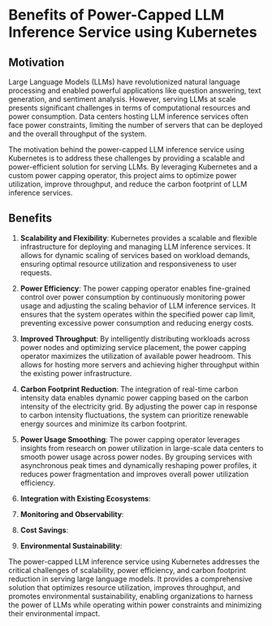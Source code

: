 # Benefits of Power-Capped LLM Inference Service using Kubernetes

## Motivation

Large Language Models (LLMs) have revolutionized natural language processing and enabled powerful applications like
question answering, text generation, and sentiment analysis. However, serving LLMs at scale presents significant
challenges in terms of computational resources and power consumption. Data centers hosting LLM inference services often
face power constraints, limiting the number of servers that can be deployed and the overall throughput of the system.

The motivation behind the power-capped LLM inference service using Kubernetes is to address these challenges by
providing a scalable and power-efficient solution for serving LLMs. By leveraging Kubernetes and a custom power capping
operator, this project aims to optimize power utilization, improve throughput, and reduce the carbon footprint of LLM
inference services.

## Benefits

1. **Scalability and Flexibility**: Kubernetes provides a scalable and flexible infrastructure for deploying and
   managing LLM inference services. It allows for dynamic scaling of services based on workload demands, ensuring
   optimal resource utilization and responsiveness to user requests.

2. **Power Efficiency**: The power capping operator enables fine-grained control over power consumption by continuously
   monitoring power usage and adjusting the scaling behavior of LLM inference services. It ensures that the system
   operates within the specified power cap limit, preventing excessive power consumption and reducing energy costs.

3. **Improved Throughput**: By intelligently distributing workloads across power nodes and optimizing service placement,
   the power capping operator maximizes the utilization of available power headroom. This allows for hosting more
   servers and achieving higher throughput within the existing power infrastructure.

4. **Carbon Footprint Reduction**: The integration of real-time carbon intensity data enables dynamic power capping
   based on the carbon intensity of the electricity grid. By adjusting the power cap in response to carbon intensity
   fluctuations, the system can prioritize renewable energy sources and minimize its carbon footprint.

5. **Power Usage Smoothing**: The power capping operator leverages insights from research on power utilization in
   large-scale data centers to smooth power usage across power nodes. By grouping services with asynchronous peak times
   and dynamically reshaping power profiles, it reduces power fragmentation and improves overall power utilization
   efficiency.

6. **Integration with Existing Ecosystems**: 
7. **Monitoring and Observability**:
8. **Cost Savings**: 
9. **Environmental Sustainability**: 

The power-capped LLM inference service using Kubernetes addresses the critical challenges of scalability, power
efficiency, and carbon footprint reduction in serving large language models. It provides a comprehensive solution that
optimizes resource utilization, improves throughput, and promotes environmental sustainability, enabling organizations
to harness the power of LLMs while operating within power constraints and minimizing their environmental impact.

